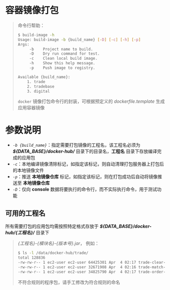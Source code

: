# 容器镜像打包

> 命令行帮助：
>
> ```bash
> $ build-image -h
> Usage: build-image -b {build_name} [-D] [-c] [-h] [-p]
> Args:
>      -b    Project name to build.
>      -D    Dry run command for test.
>      -c    Clean local build image.
>      -h    Show this help message.
>      -p    Push image to registry.
> 
> Available {build_name}:
>     1. trade
>     2. tradebase
>     3. digital
> ```
>
> `docker` 镜像打包命令行的封装，可根据预定义的 *dockerfile.template* 生成应用容器镜像

# 参数说明

* *`-b {build_name}`*：指定需要打包镜像的工程名，该工程名必须为 ***${DATA_BASE}/docker-hub/*** 目录下的目录名，**工程名** 目录下存放编译完成的应用包
* *`-c`*：本地编译镜像清除标记，如指定该标记，则自动清理打包服务器上打包后的本地镜像文件
* *`-p`*：推送 **本地镜像仓库** 标记，如指定该标记，则在打包成功后自动将镜像推送至 **本地镜像仓库**
* *`-D`*：仅向 **console** 数据将要执行的命令行，而不实际执行命令，用于测试功能

## 可用的工程名

所有需要打包的应用包均需按照特定格式存放于 ***${DATA_BASE}/docker-hub/{工程名}/***  目录下

> *{工程名}-{模块名}-{版本号}.jar*， 例如：
> 
> ```bash
> $ ls -l /data/docker-hub/trade/
> total 128836
> -rw-rw-r-- 1 ec2-user ec2-user 64425301 Apr  4 02:17 trade-clear-1.0.1-SNAPSHOT.jar
> -rw-rw-r-- 1 ec2-user ec2-user 32671908 Apr  4 02:16 trade-match-1.0.1-SNAPSHOT.jar
> -rw-rw-r-- 1 ec2-user ec2-user 34825790 Apr  4 02:17 trade-order-1.0.1-SNAPSHOT.jar
> 
> ```
> 
> 不符合规则的程序包，请手工修改为符合规则的命名
